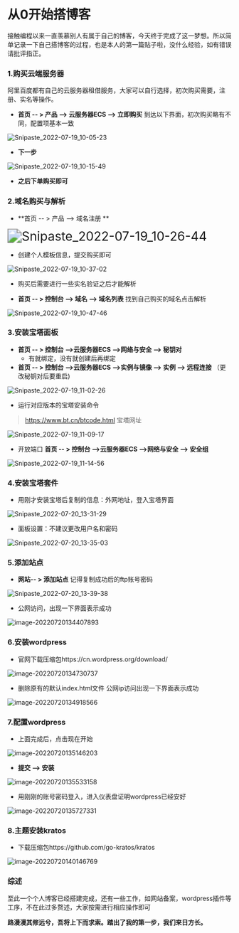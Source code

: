 # 从0开始搭博客

​	接触编程以来一直羡慕别人有属于自己的博客，今天终于完成了这一梦想。所以简单记录一下自己搭博客的过程，也是本人的第一篇贴子啦，没什么经验，如有错误请批评指正。

### 1.购买云端服务器

阿里百度都有自己的云服务器租借服务，大家可以自行选择，初次购买需要，注册、实名等操作。

* **首页 -- >  产品 --> 云服务器ECS --> 立即购买**		到达以下界面，初次购买略有不同，配置项基本一致

![Snipaste_2022-07-19_10-05-23](%E4%BB%8E0%E5%BC%80%E5%A7%8B%E6%90%AD%E5%8D%9A%E5%AE%A2.assets/Snipaste_2022-07-19_10-05-23.jpg)

* **下一步**

![Snipaste_2022-07-19_10-15-49](%E4%BB%8E0%E5%BC%80%E5%A7%8B%E6%90%AD%E5%8D%9A%E5%AE%A2.assets/Snipaste_2022-07-19_10-15-49-16583003043611.jpg)

* **之后下单购买即可**

### 2.域名购买与解析

* **首页 -- >  产品 --> 域名注册 **

<img src="%E4%BB%8E0%E5%BC%80%E5%A7%8B%E6%90%AD%E5%8D%9A%E5%AE%A2.assets/Snipaste_2022-07-19_10-28-37.jpg" alt="Snipaste_2022-07-19_10-26-44" style="zoom:200%;" />

* 创建个人模板信息，提交购买即可

![Snipaste_2022-07-19_10-37-02](%E4%BB%8E0%E5%BC%80%E5%A7%8B%E6%90%AD%E5%8D%9A%E5%AE%A2.assets/Snipaste_2022-07-19_10-37-02.jpg)

* 购买后需要进行一些实名验证之后才能解析

* **首页 -- >  控制台 --> 域名  --> 域名列表**				找到自己购买的域名点击解析	

![Snipaste_2022-07-19_10-47-46](%E4%BB%8E0%E5%BC%80%E5%A7%8B%E6%90%AD%E5%8D%9A%E5%AE%A2.assets/Snipaste_2022-07-19_10-47-46.jpg)

### 3.安装宝塔面板

* **首页 -- >  控制台 -->云服务器ECS  -->网络与安全 --> 秘钥对**
  * 有就绑定，没有就创建后再绑定
* **首页 -- >  控制台 -->云服务器ECS  -->实例与镜像 --> 实例 --> 远程连接**  （更改秘钥对后要重启)

![Snipaste_2022-07-19_11-02-26](%E4%BB%8E0%E5%BC%80%E5%A7%8B%E6%90%AD%E5%8D%9A%E5%AE%A2.assets/Snipaste_2022-07-19_11-02-26.jpg)

* 运行对应版本的宝塔安装命令

> https://www.bt.cn/btcode.html	宝塔网址

![Snipaste_2022-07-19_11-09-17](%E4%BB%8E0%E5%BC%80%E5%A7%8B%E6%90%AD%E5%8D%9A%E5%AE%A2.assets/Snipaste_2022-07-19_11-09-17.jpg)

* 开放端口	**首页 -- >  控制台 -->云服务器ECS  -->网络与安全 --> 安全组**

![Snipaste_2022-07-19_11-14-56](%E4%BB%8E0%E5%BC%80%E5%A7%8B%E6%90%AD%E5%8D%9A%E5%AE%A2.assets/Snipaste_2022-07-19_11-14-56.jpg)

### 4.安装宝塔套件

* 用刚才安装宝塔后复制的信息：外网地址，登入宝塔界面

![Snipaste_2022-07-20_13-31-29](%E4%BB%8E0%E5%BC%80%E5%A7%8B%E6%90%AD%E5%8D%9A%E5%AE%A2.assets/Snipaste_2022-07-20_13-31-29.jpg)

* 面板设置：不建议更改用户名和密码

![Snipaste_2022-07-20_13-35-03](%E4%BB%8E0%E5%BC%80%E5%A7%8B%E6%90%AD%E5%8D%9A%E5%AE%A2.assets/Snipaste_2022-07-20_13-35-03.jpg)

### 5.添加站点

* **网站-- >  添加站点**			记得复制成功后的ftp账号密码

![Snipaste_2022-07-20_13-39-38](%E4%BB%8E0%E5%BC%80%E5%A7%8B%E6%90%AD%E5%8D%9A%E5%AE%A2.assets/Snipaste_2022-07-20_13-39-38.jpg)

* 公网访问，出现一下界面表示成功

![image-20220720134407893](%E4%BB%8E0%E5%BC%80%E5%A7%8B%E6%90%AD%E5%8D%9A%E5%AE%A2.assets/image-20220720134407893.png)

### 6.安装wordpress

* 官网下载压缩包https://cn.wordpress.org/download/

![image-20220720134730737](%E4%BB%8E0%E5%BC%80%E5%A7%8B%E6%90%AD%E5%8D%9A%E5%AE%A2.assets/image-20220720134730737.png)

* 删除原有的默认index.html文件		公网ip访问出现一下界面表示成功

![image-20220720134918566](%E4%BB%8E0%E5%BC%80%E5%A7%8B%E6%90%AD%E5%8D%9A%E5%AE%A2.assets/image-20220720134918566.png)

### 7.配置wordpress

* 上面完成后，点击现在开始

![image-20220720135146203](%E4%BB%8E0%E5%BC%80%E5%A7%8B%E6%90%AD%E5%8D%9A%E5%AE%A2.assets/image-20220720135146203.png)

* **提交 --> 安装**

![image-20220720135533158](%E4%BB%8E0%E5%BC%80%E5%A7%8B%E6%90%AD%E5%8D%9A%E5%AE%A2.assets/image-20220720135533158.png)

* 用刚刚的账号密码登入，进入仪表盘证明wordpress已经安好

![image-20220720135727331](%E4%BB%8E0%E5%BC%80%E5%A7%8B%E6%90%AD%E5%8D%9A%E5%AE%A2.assets/image-20220720135727331.png)

### 8.主题安装kratos

* 下载压缩包https://github.com/go-kratos/kratos

![image-20220720140146769](%E4%BB%8E0%E5%BC%80%E5%A7%8B%E6%90%AD%E5%8D%9A%E5%AE%A2.assets/image-20220720140146769.png)

### 综述

至此一个个人博客已经搭建完成，还有一些工作，如网站备案，wordpress插件等工序，不在此过多赘述，大家按需进行相应操作即可



**路漫漫其修远兮，吾将上下而求索。踏出了我的第一步，我们来日方长。**

